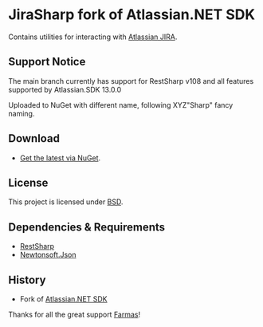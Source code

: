 # JiraSharp fork of Atlassian.NET SDK

Contains utilities for interacting with  [Atlassian JIRA](http://www.atlassian.com/software/jira).

## Support Notice

The main branch currently has support for RestSharp v108 and all features supported by Atlassian.SDK 13.0.0

Uploaded to NuGet with different name, following XYZ"Sharp" fancy naming.

## Download

- [Get the latest via NuGet](http://nuget.org/List/Packages/JiraSharp).

## License

This project is licensed under  [BSD](/LICENSE.md).

## Dependencies & Requirements

- [RestSharp](https://www.nuget.org/packages/RestSharp)
- [Newtonsoft.Json](https://www.nuget.org/packages/Newtonsoft.Json)

## History

- Fork of [Atlassian.NET SDK](https://bitbucket.org/farmas/atlassian.net-sdk/src/master/)

Thanks for all the great support [Farmas](https://bitbucket.org/farmas/)!

